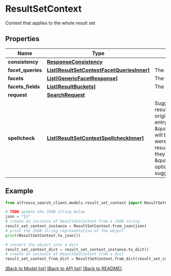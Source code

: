 # ResultSetContext

Context that applies to the whole result set

## Properties

Name | Type | Description | Notes
------------ | ------------- | ------------- | -------------
**consistency** | [**ResponseConsistency**](ResponseConsistency.md) |  | [optional] 
**facet_queries** | [**List[ResultSetContextFacetQueriesInner]**](ResultSetContextFacetQueriesInner.md) | The counts from facet queries | [optional] 
**facets** | [**List[GenericFacetResponse]**](GenericFacetResponse.md) | The faceted response | [optional] 
**facets_fields** | [**List[ResultBuckets]**](ResultBuckets.md) | The counts from field facets | [optional] 
**request** | [**SearchRequest**](SearchRequest.md) |  | [optional] 
**spellcheck** | [**List[ResultSetContextSpellcheckInner]**](ResultSetContextSpellcheckInner.md) | Suggested corrections  If zero results were found for the original query then a single entry of type \&quot;searchInsteadFor\&quot; will be returned. If alternatives were found that return more results than the original query they are returned as \&quot;didYouMean\&quot; options. The highest quality suggestion is first.  | [optional] 

## Example

```python
from alfresco_search_client.models.result_set_context import ResultSetContext

# TODO update the JSON string below
json = "{}"
# create an instance of ResultSetContext from a JSON string
result_set_context_instance = ResultSetContext.from_json(json)
# print the JSON string representation of the object
print(ResultSetContext.to_json())

# convert the object into a dict
result_set_context_dict = result_set_context_instance.to_dict()
# create an instance of ResultSetContext from a dict
result_set_context_from_dict = ResultSetContext.from_dict(result_set_context_dict)
```
[[Back to Model list]](../README.md#documentation-for-models) [[Back to API list]](../README.md#documentation-for-api-endpoints) [[Back to README]](../README.md)


